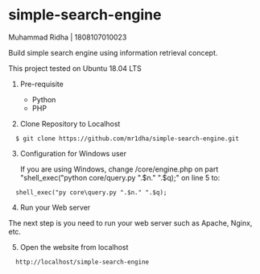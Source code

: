 # simple-search-engine
<p>Muhammad Ridha | 1808107010023</p>
Build simple search engine using information retrieval concept. 
<p>This project tested on Ubuntu 18.04 LTS</p>

<ol start="1">
<li>Pre-requisite</li>
<ul>
<li>Python</li>
<li>PHP</li>
<ul>
</ol>


<ol start="2">
<li>Clone Repository to Localhost</li>
</ol>
<pre><code>  $ git clone https://github.com/mr1dha/simple-search-engine.git </code></pre>

<ol start="3">
<li>Configuration for Windows user</li>
<p>If you are using Windows, change /core/engine.php on part "shell_exec("python core/query.py ".$n." ".$q);" on line 5 to:</p>
</ol>
<pre><code>  shell_exec("py core\query.py ".$n." ".$q); </code></pre>

<ol start="4">
<li>Run your Web server</li>
</ol>
<p>The next step is you need to run your web server such as Apache, Nginx, etc.</p>

<ol start="5">
<li>Open the website from localhost</li>
</ol>
<pre><code>  http://localhost/simple-search-engine </code></pre>
